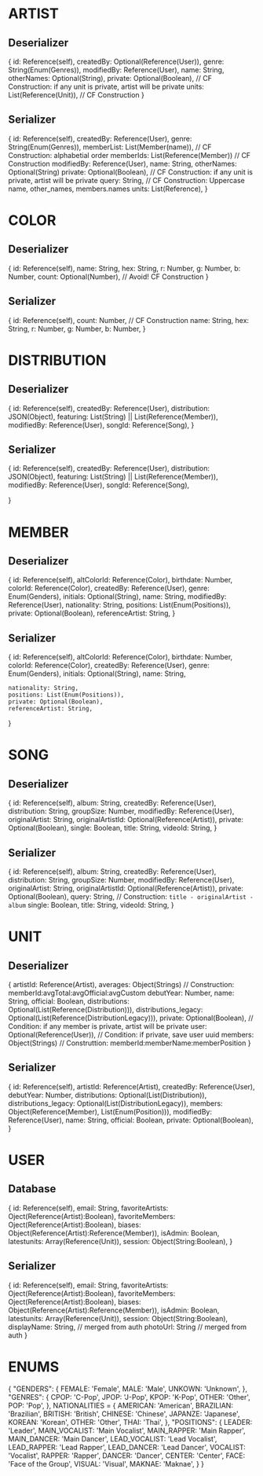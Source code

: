 # ARTIST

## Deserializer

{
id: Reference(self),
createdBy: Optional(Reference(User)),
genre: String(Enum(Genres)),
modifiedBy: Reference(User),
name: String,
otherNames: Optional(String),
private: Optional(Boolean), // CF Construction: if any unit is private, artist will be private
units: List(Reference(Unit)), // CF Construction
}

## Serializer

{
id: Reference(self),
createdBy: Reference(User),
genre: String(Enum(Genres)),
memberList: List(Member(name)), // CF Construction: alphabetial order
memberIds: List(Reference(Member)) // CF Construction
modifiedBy: Reference(User),
name: String,
otherNames: Optional(String)
private: Optional(Boolean), // CF Construction: if any unit is private, artist will be private
query: String, // CF Construction: Uppercase name, other_names, members.names
units: List(Reference),
}

# COLOR

## Deserializer

{
id: Reference(self),
name: String,
hex: String,
r: Number,
g: Number,
b: Number,
count: Optional(Number), // Avoid! CF Construction
}

## Serializer

{
id: Reference(self),
count: Number, // CF Construction
name: String,
hex: String,
r: Number,
g: Number,
b: Number,
}

# DISTRIBUTION

## Deserializer

{
id: Reference(self),
createdBy: Reference(User),
distribution: JSON(Object),
featuring: List(String) || List(Reference(Member)),
modifiedBy: Reference(User),
songId: Reference(Song),
}

## Serializer

{
id: Reference(self),
createdBy: Reference(User),
distribution: JSON(Object),
featuring: List(String) || List(Reference(Member)),
modifiedBy: Reference(User),
songId: Reference(Song),

}

# MEMBER

## Deserializer

{
id: Reference(self),
altColorId: Reference(Color),
birthdate: Number,
colorId: Reference(Color),
createdBy: Reference(User),
genre: Enum(Genders),
initials: Optional(String),
name: String,
modifiedBy: Reference(User),
nationality: String,
positions: List(Enum(Positions)),
private: Optional(Boolean),
referenceArtist: String,
}

## Serializer

{
id: Reference(self),
altColorId: Reference(Color),
birthdate: Number,
colorId: Reference(Color),
createdBy: Reference(User),
genre: Enum(Genders),
initials: Optional(String),
name: String,

    nationality: String,
    positions: List(Enum(Positions)),
    private: Optional(Boolean),
    referenceArtist: String,

}

# SONG

## Deserializer

{
id: Reference(self),
album: String,
createdBy: Reference(User),
distribution: String,
groupSize: Number,
modifiedBy: Reference(User),
originalArtist: String,
originalArtistId: Optional(Reference(Artist)),
private: Optional(Boolean),
single: Boolean,
title: String,
videoId: String,
}

## Serializer

{
id: Reference(self),
album: String,
createdBy: Reference(User),
distribution: String,
groupSize: Number,
modifiedBy: Reference(User),
originalArtist: String,
originalArtistId: Optional(Reference(Artist)),
private: Optional(Boolean),
query: String, // Construction: `title - originalArtist - album`
single: Boolean,
title: String,
videoId: String,
}

# UNIT

## Deserializer

{
artistId: Reference(Artist),
averages: Object(Strings) // Construction: memberId:avgTotal:avgOfficial:avgCustom
debutYear: Number,
name: String,
official: Boolean,
distributions: Optional(List(Reference(Distribution))),
distributions_legacy: Optional(List(Reference(DistributionLegacy))),
private: Optional(Boolean), // Condition: if any member is private, artist will be private
user: Optional(Reference(User)), // Condition: if private, save user uuid
members: Object(Strings) // Construttion: memberId:memberName:memberPosition
}

## Serializer

{
id: Reference(self),
artistId: Reference(Artist),
createdBy: Reference(User),
debutYear: Number,
distributions: Optional(List(Distribution)),
distributions_legacy: Optional(List(DistributionLegacy)),
members: Object(Reference(Member), List(Enum(Position))),
modifiedBy: Reference(User),
name: String,
official: Boolean,
private: Optional(Boolean),
}

# USER

## Database

{
id: Reference(self),
email: String,
favoriteArtists: Oject(Reference(Artist):Boolean),
favoriteMembers: Oject(Reference(Artist):Boolean),
biases: Object(Reference(Artist):Reference(Member)),
isAdmin: Boolean,
latestunits: Array(Reference(Unit)),
session: Object(String:Boolean),
}

## Serializer

{
id: Reference(self),
email: String,
favoriteArtists: Oject(Reference(Artist):Boolean),
favoriteMembers: Oject(Reference(Artist):Boolean),
biases: Object(Reference(Artist):Reference(Member)),
isAdmin: Boolean,
latestunits: Array(Reference(Unit)),
session: Object(String:Boolean),
displayName: String, // merged from auth
photoUrl: String // merged from auth
}

# ENUMS

{
"GENDERS": {
FEMALE: 'Female',
MALE: 'Male',
UNKOWN: 'Unknown',
},
"GENRES": {
CPOP: 'C-Pop',
JPOP: 'J-Pop',
KPOP: 'K-Pop',
OTHER: 'Other',
POP: 'Pop',
},
NATIONALITIES = {
AMERICAN: 'American',
BRAZILIAN: 'Brazilian',
BRITISH: 'British',
CHINESE: 'Chinese',
JAPANZE: 'Japanese',
KOREAN: 'Korean',
OTHER: 'Other',
THAI: 'Thai',
},
"POSITIONS": {
LEADER: 'Leader',
MAIN_VOCALIST: 'Main Vocalist',
MAIN_RAPPER: 'Main Rapper',
MAIN_DANCER: 'Main Dancer',
LEAD_VOCALIST: 'Lead Vocalist',
LEAD_RAPPER: 'Lead Rapper',
LEAD_DANCER: 'Lead Dancer',
VOCALIST: 'Vocalist',
RAPPER: 'Rapper',
DANCER: 'Dancer',
CENTER: 'Center',
FACE: 'Face of the Group',
VISUAL: 'Visual',
MAKNAE: 'Maknae',
}
}

